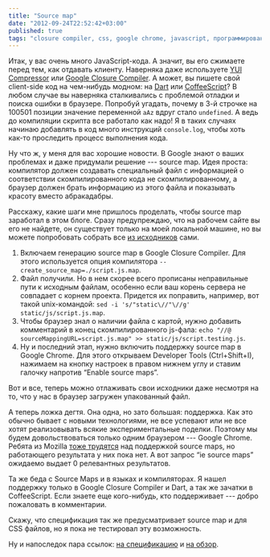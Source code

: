 ```yaml
---
title: "Source map"
date: "2012-09-24T22:52:42+03:00"
published: true
tags: "closure compiler, css, google chrome, javascript, программирование"
---
```


Итак, у вас очень много JavaScript-кода. А значит, вы его сжимаете перед тем, как отдавать клиенту. Наверняка даже используете [YUI Compressor](http://yuilibrary.com/projects/yuicompressor/) или [Google Closure Compiler](https://developers.google.com/closure/compiler/). А может, вы пишете свой client-side код на чем-нибудь модном: на [Dart](http://dartlang.org/) или [CoffeeScript](http://coffeescript.org/)? В любом случае вы наверняка сталкивались с проблемой отладки и поиска ошибки в браузере. Попробуй угадать, почему в 3-й строчке на 100501 позиции значение переменной  `aAz` вдруг стало `undefined`. А ведь до компиляции скрипта все работало как надо! Я в таких случаях начинаю добавлять в код много инструкций `console.log`, чтобы хоть как-то проследить процесс выполнения кода.

Ну что ж, у меня для вас хорошие новости. В Google знают о ваших проблемах и даже придумали решение --- source map. Идея проста: компилятор должен создавать специальный файл с информацией о соответствии скомпилированного кода не скомпилированному, а браузер должен брать информацию из этого файла и показывать красоту вместо абракадабры. 

Расскажу, какие шаги мне пришлось проделать, чтобы source map заработал в этом блоге. Сразу предупреждаю, что на рабочем сайте вы его не найдете, он существует только на моей локальной машине, но вы можете попробовать собрать все [из исходников](https://github.com/dikmax/haskell-blog) сами.

1. Включаем генерацию source map в Google Closure Compiler. Для этого используется опция компилятора `--create_source_map=./script.js.map`.
2. Файл получили. Но в нем скорее всего прописаны неправильные пути к исходным файлам, особенно если ваш корень сервера не совпадает с корнем проекта. Придется их поправить, например, вот такой unix-командой: `sed -i 's/"static\//"\//g' static/js/script.js.map`.
3. Чтобы браузер знал о наличии файла с картой, нужно добавить комментарий в конец скомпилированного js-фала: `echo "//@ sourceMappingURL=script.js.map" >> static/js/script.testing.js`.
4. Ну и последний этап, нужно включить поддержку source map в Google Chrome. Для этого открываем Developer Tools (Ctrl+Shift+I), нажимаем на кнопку настроек в правом нижнем углу и ставим галочку напротив “Enable source maps”.

Вот и все, теперь можно отлаживать свои исходники даже несмотря на то, что у нас в браузер загружен упакованный файл.

А теперь ложка дегтя. Она одна, но зато большая: поддержка. Как это обычно бывает с новыми технологиями, не все успевают или не все хотят реализовывать всякие экспериментальные поделки. Поэтому мы будем довольствоваться только одним браузером --- Google Chrome. Ребята из Mozilla [тоже трудятся](https://wiki.mozilla.org/DevTools/Features/SourceMap) над поддержкой source maps, но работающего результата у них пока нет. А вот запрос “ie source maps” ожидаемо выдает 0 релевантных результатов.

Та же беда с Source Maps и в языках и компиляторах. Я нашел поддержку только в Google Closure Compiler и Dart, а так же зачатки в CoffeeScript. Если знаете еще кого-нибудь, кто поддерживает --- добро пожаловать в комментарии.

Скажу, что спецификация так же предусматривает source map и для CSS файлов, но я пока не тестировал эту возможность. 

Ну и напоследок пара ссылок: [на спецификацию](https://docs.google.com/document/d/1U1RGAehQwRypUTovF1KRlpiOFze0b-_2gc6fAH0KY0k/edit?hl=en_US&pli=1&pli=1) и [на обзор](http://www.html5rocks.com/en/tutorials/developertools/sourcemaps/).
